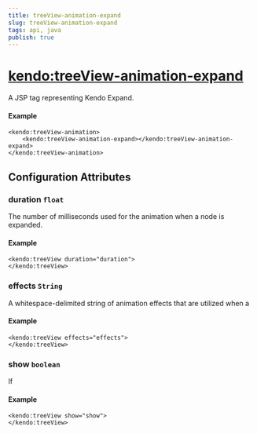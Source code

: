 ```yaml
---
title: treeView-animation-expand
slug: treeView-animation-expand
tags: api, java
publish: true
---
```


# <kendo:treeView-animation-expand>
A JSP tag representing Kendo Expand.

#### Example
    <kendo:treeView-animation>
        <kendo:treeView-animation-expand></kendo:treeView-animation-expand>
    </kendo:treeView-animation>


## Configuration Attributes


### duration `float`

The number of milliseconds used for the animation when a
node is expanded.

#### Example
    <kendo:treeView duration="duration">
    </kendo:treeView>



### effects `String`

A whitespace-delimited string of animation effects that are utilized when a

#### Example
    <kendo:treeView effects="effects">
    </kendo:treeView>



### show `boolean`

If

#### Example
    <kendo:treeView show="show">
    </kendo:treeView>


